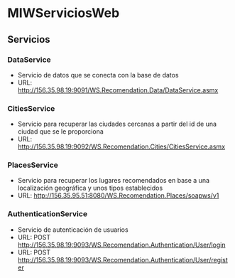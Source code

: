 # MIWServiciosWeb
## Servicios
### DataService
* Servicio de datos que se conecta con la base de datos
* URL: http://156.35.98.19:9091/WS.Recomendation.Data/DataService.asmx

### CitiesService
* Servicio para recuperar las ciudades cercanas a partir del id de una ciudad que se le proporciona
* URL: http://156.35.98.19:9092/WS.Recomendation.Cities/CitiesService.asmx

### PlacesService
* Servicio para recuperar los lugares recomendados en base a una localización geográfica y unos tipos establecidos
* URL: http://156.35.95.51:8080/WS.Recomendation.Places/soapws/v1

### AuthenticationService
* Servicio de autenticación de usuarios
* URL: POST http://156.35.98.19:9093/WS.Recomendation.Authentication/User/login
* URL: POST http://156.35.98.19:9093/WS.Recomendation.Authentication/User/register

